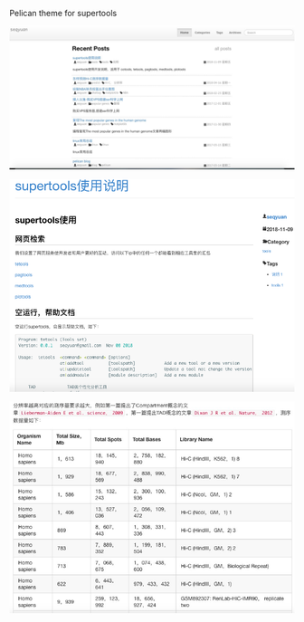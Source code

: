 Pelican theme for supertools

![home](https://raw.githubusercontent.com/seqyuan/elegant/master/home.png)


![article](https://raw.githubusercontent.com/seqyuan/elegant/master/article-screenshot.png)


![table](https://raw.githubusercontent.com/seqyuan/elegant/master/table.png)




